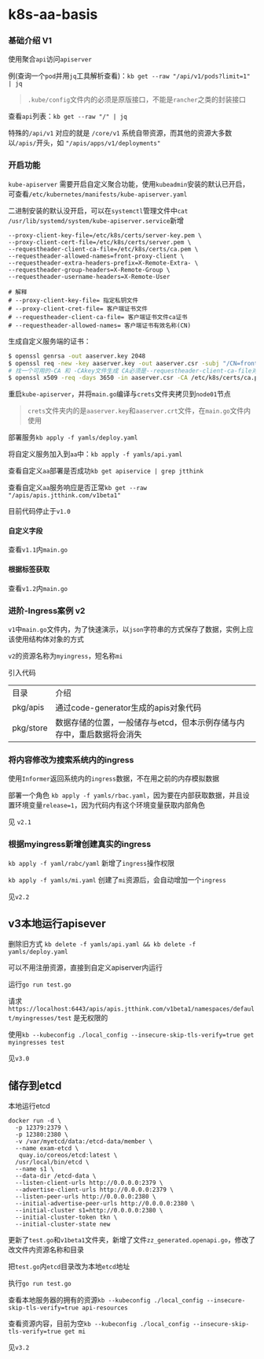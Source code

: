 # k8s-aa-basis

### 基础介绍 V1

使用聚合`api`访问`apiserver`

例(查询一个`pod`并用`jq`工具解析查看)：`kb get --raw "/api/v1/pods?limit=1" | jq`

> `.kube/config`文件内的必须是原版接口，不能是`rancher`之类的封装接口


查看`api`列表：`kb get --raw "/" | jq`

特殊的`/api/v1` 对应的就是 `/core/v1` 系统自带资源，而其他的资源大多数以`/apis/`开头，如 `"/apis/apps/v1/deployments"`

### 开启功能

`kube-apiserver` 需要开启自定义聚合功能，使用`kubeadmin`安装的默认已开启，可查看`/etc/kubernetes/manifests/kube-apiserver.yaml`

二进制安装的默认没开启，可以在`systemctl`管理文件中`cat /usr/lib/systemd/system/kube-apiserver.service`新增

```
--proxy-client-key-file=/etc/k8s/certs/server-key.pem \
--proxy-client-cert-file=/etc/k8s/certs/server.pem \
--requestheader-client-ca-file=/etc/k8s/certs/ca.pem \
--requestheader-allowed-names=front-proxy-client \
--requestheader-extra-headers-prefix=X-Remote-Extra- \
--requestheader-group-headers=X-Remote-Group \
--requestheader-username-headers=X-Remote-User

# 解释
# --proxy-client-key-file= 指定私钥文件
# --proxy-client-cret-file= 客户端证书文件
# --requestheader-client-ca-file= 客户端证书文件ca证书
# --requestheader-allowed-names= 客户端证书有效名称(CN)
```

生成自定义服务端的证书：

```bash
$ openssl genrsa -out aaserver.key 2048
$ openssl req -new -key aaserver.key -out aaserver.csr -subj "/CN=front-proxy-client"
# 找一个可用的-CA 和 -CAkey文件生成 CA必须是--requestheader-client-ca-file对应的CA
$ openssl x509 -req -days 3650 -in aaserver.csr -CA /etc/k8s/certs/ca.pem -CAkey /etc/k8s/certs/ca-key.pem -CAcreateserial -out aaserver.crt
```

重启`kube-apiserver`，并将`main.go`编译与`crets`文件夹拷贝到`node01`节点

> `crets`文件夹内的是`aaserver.key`和`aaserver.crt`文件，在`main.go`文件内使用

部署服务`kb apply -f yamls/deploy.yaml`

将自定义服务加入到`aa`中：`kb apply -f yamls/api.yaml`

查看自定义`aa`部署是否成功`kb get apiservice | grep jtthink`

查看自定义`aa`服务响应是否正常`kb get --raw "/apis/apis.jtthink.com/v1beta1"`

目前代码停止于`v1.0`

#### 自定义字段

查看`v1.1`内`main.go`

#### 根据标签获取

查看`v1.2`内`main.go`

### 进阶-Ingress案例 v2

`v1`中`main.go`文件内，为了快速演示，以`json`字符串的方式保存了数据，实例上应该使用结构体对象的方式

`v2`的资源名称为`myingress`，短名称`mi`

引入代码

<table>
    <tr>
        <td>目录</td>
        <td>介绍</td>
    </tr>
    <tr>
        <td>pkg/apis</td>
        <td>通过code-generator生成的apis对象代码</td>
    </tr>
    <tr>
        <td>pkg/store</td>
        <td>数据存储的位置，一般储存与etcd，但本示例存储与内存中，重启数据将会消失</td>
    </tr>
</table>

### 将内容修改为搜索系统内的ingress

使用`Informer`返回系统内的`ingress`数据，不在用之前的内存模拟数据

部署一个角色 `kb apply -f yamls/rbac.yaml`，因为要在内部获取数据，并且设置环境变量`release=1`，因为代码内有这个环境变量获取内部角色

见 `v2.1`

### 根据myingress新增创建真实的ingress

`kb apply -f yaml/rabc/yaml` 新增了`ingress`操作权限

`kb apply -f yamls/mi.yaml` 创建了`mi`资源后，会自动增加一个`ingress`

见`v2.2`


## v3本地运行apisever

删除旧方式 `kb delete -f yamls/api.yaml && kb delete -f yamls/deploy.yaml `

可以不用注册资源，直接到自定义apiserver内运行

运行`go run test.go`

请求 `https://localhost:6443/apis/apis.jtthink.com/v1beta1/namespaces/default/myingresses/test` 是无权限的

使用`kb --kubeconfig ./local_config --insecure-skip-tls-verify=true get myingresses test`

见`v3.0`


## 储存到etcd

本地运行etcd

```shell
docker run -d \
  -p 12379:2379 \
  -p 12380:2380 \
  -v /var/myetcd/data:/etcd-data/member \
  --name exam-etcd \
   quay.io/coreos/etcd:latest \
  /usr/local/bin/etcd \
  --name s1 \
  --data-dir /etcd-data \
  --listen-client-urls http://0.0.0.0:2379 \
  --advertise-client-urls http://0.0.0.0:2379 \
  --listen-peer-urls http://0.0.0.0:2380 \
  --initial-advertise-peer-urls http://0.0.0.0:2380 \
  --initial-cluster s1=http://0.0.0.0:2380 \
  --initial-cluster-token tkn \
  --initial-cluster-state new
```

更新了`test.go`和`v1beta1`文件夹，新增了文件`zz_generated.openapi.go`，修改了改文件内资源名称和目录

把`test.go`内`etcd`目录改为本地`etcd`地址

执行`go run test.go`

查看本地服务器的拥有的资源`kb --kubeconfig ./local_config --insecure-skip-tls-verify=true api-resources`

查看资源内容，目前为空`kb --kubeconfig ./local_config --insecure-skip-tls-verify=true get mi`

见`v3.2`